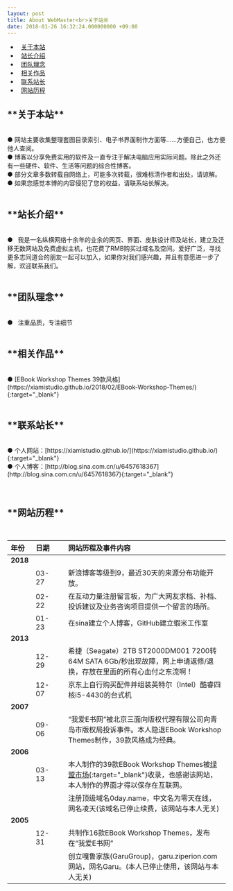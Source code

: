 ```yaml
---
layout: post
title: About WebMaster<br>关于站长
date: 2018-01-26 16:32:24.000000000 +09:00
---
```

*   [关于本站](#1)
*   [站长介绍](#2)
*   [团队理念](#3)
*   [相关作品](#4)
*   [联系站长](#5)
*   [网站历程](#6)


<h2 id="1">**关于本站**</h2><br>
●   网站主要收集整理套图目录索引、电子书界面制作方面等……方便自己，也方便他人查阅。<br>
●   博客以分享免费实用的软件及一直专注于解决电脑应用实际问题。除此之外还有一些硬件、软件、生活等问题的综合性博客。<br>
●   部分文章多数转载自网络上，可能多次转载，很难标清作者和出处，请谅解。<br>
●   如果您感觉本博的内容侵犯了您的权益，请联系站长解决。<br>
    <br>
<h2 id="2">**站长介绍**</h2><br>
●   我是一名纵横网络十余年的业余的网页、界面、皮肤设计师及站长，建立及迁移无数网站及免费虚拟主机，也花费了RMB购买过域名及空间。爱好广泛，寻找更多志同道合的朋友一起可以加入，如果你对我们感兴趣，并且有意愿进一步了解，欢迎联系我们。<br>
   <br>
<h2 id="3">**团队理念**</h2><br>
●   注重品质，专注细节<br>
<br>
<h2 id="4">**相关作品**</h2><br>
●   [EBook Workshop Themes 39款风格](https://xiamistudio.github.io/2018/02/EBook-Workshop-Themes/){:target="_blank"}<br> 
    <br>
<h2 id="5">**联系站长**</h2><br>
●   个人网站：[https://xiamistudio.github.io/](https://xiamistudio.github.io/){:target="_blank"}<br>
●   个人博客：[http://blog.sina.com.cn/u/6457618367](http://blog.sina.com.cn/u/6457618367){:target="_blank"}<br>

  <br>
  <br>
<h2 id="6">**网站历程**</h2><br>

| 年份 | 日期 |     |网站历程及事件内容 |
|:-------------|:-------------|:------|:------------| 
|**2018**|     |     ||
|    |03-27|     |新浪博客等级到9，最近30天的来源分布功能开放。|
|    |02-22|     |在互动力量注册留言板，为广大网友求档、补档、投诉建议及业务咨询项目提供一个留言的场所。|
|    |01-23|     |在sina建立个人博客，GitHub建立蝦米工作室|
|**2013**|     |     ||
|    |12-29|     |希捷（Seagate）2TB ST2000DM001 7200转64M SATA 6Gb/秒出现故障，网上申请返修/退换，存放在里面的所有心血付之东流啊！|
|    |12-07|     |京东上自行购买配件并组装英特尔（Intel）酷睿四核i5-4430的台式机|
|**2007**|     |     ||
|    |09-06|     |“我爱E书网”被北京三面向版权代理有限公司向青岛市版权局投诉事件。本人隐退EBook Workshop Themes制作，39款风格成为经典。|
|**2006**|     |     ||
|    |03-13|     |本人制作的39款EBook Workshop Themes被[绿盟市场](http://www.xdowns.com/soft/38/217/2006/Soft_7092.html){:target="_blank"}收录，也感谢该网站，本人制作的界面才得以保存在互联网。|
|    |     |     |注册顶级域名0day.name，中文名为零天在线，网名凌天(该域名已停止续费，该网站与本人无关)|
|**2005**|     |     ||
|    |12-31|     |共制作16款EBook Workshop Themes，发布在“我爱E书网”|
|    |     |     |创立嘎鲁家族(GaruGroup)，garu.ziperion.com网站，网名Garu。(本人已停止使用，该网站与本人无关)|
